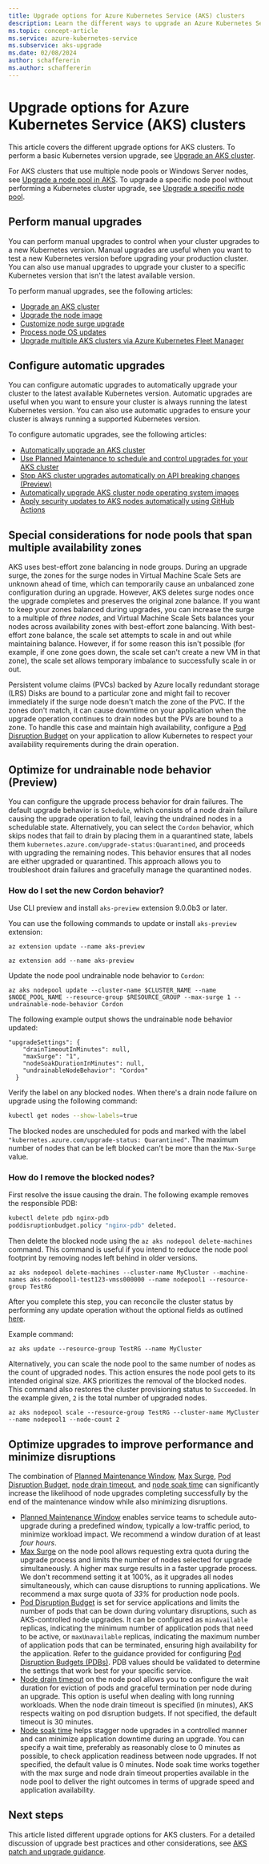 ```yaml
---
title: Upgrade options for Azure Kubernetes Service (AKS) clusters
description: Learn the different ways to upgrade an Azure Kubernetes Service (AKS) cluster.
ms.topic: concept-article
ms.service: azure-kubernetes-service
ms.subservice: aks-upgrade
ms.date: 02/08/2024
author: schaffererin
ms.author: schaffererin
---
```


# Upgrade options for Azure Kubernetes Service (AKS) clusters

This article covers the different upgrade options for AKS clusters. To perform a basic Kubernetes version upgrade, see [Upgrade an AKS cluster](./upgrade-aks-cluster.md).

For AKS clusters that use multiple node pools or Windows Server nodes, see [Upgrade a node pool in AKS][nodepool-upgrade]. To upgrade a specific node pool without performing a Kubernetes cluster upgrade, see [Upgrade a specific node pool][specific-nodepool].

## Perform manual upgrades

You can perform manual upgrades to control when your cluster upgrades to a new Kubernetes version. Manual upgrades are useful when you want to test a new Kubernetes version before upgrading your production cluster. You can also use manual upgrades to upgrade your cluster to a specific Kubernetes version that isn't the latest available version.

To perform manual upgrades, see the following articles:

* [Upgrade an AKS cluster](./upgrade-aks-cluster.md)
* [Upgrade the node image](./node-image-upgrade.md)
* [Customize node surge upgrade](./upgrade-aks-cluster.md#customize-node-surge-upgrade)
* [Process node OS updates](./node-updates-kured.md)
* [Upgrade multiple AKS clusters via Azure Kubernetes Fleet Manager](/azure/kubernetes-fleet/update-orchestration)

## Configure automatic upgrades

You can configure automatic upgrades to automatically upgrade your cluster to the latest available Kubernetes version. Automatic upgrades are useful when you want to ensure your cluster is always running the latest Kubernetes version. You can also use automatic upgrades to ensure your cluster is always running a supported Kubernetes version.

To configure automatic upgrades, see the following articles:

* [Automatically upgrade an AKS cluster](./auto-upgrade-cluster.md)
* [Use Planned Maintenance to schedule and control upgrades for your AKS cluster](./planned-maintenance.md)
* [Stop AKS cluster upgrades automatically on API breaking changes (Preview)](./stop-cluster-upgrade-api-breaking-changes.md)
* [Automatically upgrade AKS cluster node operating system images](./auto-upgrade-node-image.md)
* [Apply security updates to AKS nodes automatically using GitHub Actions](./node-upgrade-github-actions.md)

## Special considerations for node pools that span multiple availability zones

AKS uses best-effort zone balancing in node groups. During an upgrade surge, the zones for the surge nodes in Virtual Machine Scale Sets are unknown ahead of time, which can temporarily cause an unbalanced zone configuration during an upgrade. However, AKS deletes surge nodes once the upgrade completes and preserves the original zone balance. If you want to keep your zones balanced during upgrades, you can increase the surge to a multiple of *three nodes*, and Virtual Machine Scale Sets balances your nodes across availability zones with best-effort zone balancing. With best-effort zone balance, the scale set attempts to scale in and out while maintaining balance. However, if for some reason this isn't possible (for example, if one zone goes down, the scale set can't create a new VM in that zone), the scale set allows temporary imbalance to successfully scale in or out.

Persistent volume claims (PVCs) backed by Azure locally redundant storage (LRS) Disks are bound to a particular zone and might fail to recover immediately if the surge node doesn't match the zone of the PVC. If the zones don't match, it can cause downtime on your application when the upgrade operation continues to drain nodes but the PVs are bound to a zone. To handle this case and maintain high availability, configure a [Pod Disruption Budget](https://kubernetes.io/docs/tasks/run-application/configure-pdb/) on your application to allow Kubernetes to respect your availability requirements during the drain operation.

## Optimize for undrainable node behavior (Preview)

You can configure the upgrade process behavior for drain failures. The default upgrade behavior is `Schedule`, which consists of a node drain failure causing the upgrade operation to fail, leaving the undrained nodes in a schedulable state. Alternatively, you can select the `Cordon` behavior, which skips nodes that fail to drain by placing them in a quarantined state, labels them `kubernetes.azure.com/upgrade-status:Quarantined`, and proceeds with upgrading the remaining nodes. This behavior ensures that all nodes are either upgraded or quarantined. This approach allows you to troubleshoot drain failures and gracefully manage the quarantined nodes.

### How do I set the new Cordon behavior?

Use CLI preview and install `aks-preview` extension 9.0.0b3 or later.

You can use the following commands to update or install `aks-preview` extension:

```azurecli-interactive
az extension update --name aks-preview
```

```azurecli-interactive
az extension add --name aks-preview
```

Update the node pool undrainable node behavior to `Cordon`:

```azurecli-interactive
az aks nodepool update --cluster-name $CLUSTER_NAME --name $NODE_POOL_NAME --resource-group $RESOURCE_GROUP --max-surge 1 --undrainable-node-behavior Cordon
```

The following example output shows the undrainable node behavior updated:

```output  
"upgradeSettings": {
    "drainTimeoutInMinutes": null,
    "maxSurge": "1",
    "nodeSoakDurationInMinutes": null,
    "undrainableNodeBehavior": "Cordon"
  }
```

Verify the label on any blocked nodes. When there's a drain node failure on upgrade using the following command:

```bash
kubectl get nodes --show-labels=true
```

The blocked nodes are unscheduled for pods and marked with the label `"kubernetes.azure.com/upgrade-status: Quarantined"`. The maximum number of nodes that can be left blocked can't be more than the `Max-Surge` value.

### How do I remove the blocked nodes?

First resolve the issue causing the drain. The following example removes the responsible PDB:

```bash
kubectl delete pdb nginx-pdb
poddisruptionbudget.policy "nginx-pdb" deleted.
```

Then delete the blocked node using the `az aks nodepool delete-machines` command. This command is useful if you intend to reduce the node pool footprint by removing nodes left behind in older versions.

 ```azurecli-interactive
az aks nodepool delete-machines --cluster-name MyCluster --machine-names aks-nodepool1-test123-vmss000000 --name nodepool1 --resource-group TestRG
```

After you complete this step, you can reconcile the cluster status by performing any update operation without the optional fields as outlined [here](/cli/azure/aks?view=azure-cli-latest#az-aks-update).

Example command:

```azurecli-interactive
az aks update --resource-group TestRG --name MyCluster
```

Alternatively, you can scale the node pool to the same number of nodes as the count of upgraded nodes. This action ensures the node pool gets to its intended original size. AKS prioritizes the removal of the blocked nodes. This command also restores the cluster provisioning status to `Succeeded`. In the example given, `2` is the total number of upgraded nodes.

```azurecli-interactive
az aks nodepool scale --resource-group TestRG --cluster-name MyCluster --name nodepool1 --node-count 2 
```

## Optimize upgrades to improve performance and minimize disruptions

The combination of [Planned Maintenance Window][planned-maintenance], [Max Surge](./upgrade-aks-cluster.md#customize-node-surge-upgrade), [Pod Disruption Budget][pdb-spec], [node drain timeout][drain-timeout], and [node soak time][soak-time] can significantly increase the likelihood of node upgrades completing successfully by the end of the maintenance window while also minimizing disruptions.

* [Planned Maintenance Window][planned-maintenance] enables service teams to schedule auto-upgrade during a predefined window, typically a low-traffic period, to minimize workload impact. We recommend a window duration of at least *four hours*.
* [Max Surge](./upgrade-aks-cluster.md#customize-node-surge-upgrade) on the node pool allows requesting extra quota during the upgrade process and limits the number of nodes selected for upgrade simultaneously. A higher max surge results in a faster upgrade process. We don't recommend setting it at 100%, as it upgrades all nodes simultaneously, which can cause disruptions to running applications. We recommend a max surge quota of *33%* for production node pools.
* [Pod Disruption Budget][pdb-spec] is set for service applications and limits the number of pods that can be down during voluntary disruptions, such as AKS-controlled node upgrades. It can be configured as `minAvailable` replicas, indicating the minimum number of application pods that need to be active, or `maxUnavailable` replicas, indicating the maximum number of application pods that can be terminated, ensuring high availability for the application. Refer to the guidance provided for configuring [Pod Disruption Budgets (PDBs)][pdb-concepts]. PDB values should be validated to determine the settings that work best for your specific service.
* [Node drain timeout][drain-timeout] on the node pool allows you to configure the wait duration for eviction of pods and graceful termination per node during an upgrade. This option is useful when dealing with long running workloads. When the node drain timeout is specified (in minutes), AKS respects waiting on pod disruption budgets. If not specified, the default timeout is 30 minutes.
* [Node soak time][soak-time] helps stagger node upgrades in a controlled manner and can minimize application downtime during an upgrade. You can specify a wait time, preferably as reasonably close to 0 minutes as possible, to check application readiness between node upgrades. If not specified, the default value is 0 minutes. Node soak time works together with the max surge and node drain timeout properties available in the node pool to deliver the right outcomes in terms of upgrade speed and application availability.

## Next steps

This article listed different upgrade options for AKS clusters. For a detailed discussion of upgrade best practices and other considerations, see [AKS patch and upgrade guidance][upgrade-operators-guide].

<!-- LINKS - external -->
[pdb-spec]: https://kubernetes.io/docs/tasks/run-application/configure-pdb/
[pdb-concepts]:https://kubernetes.io/docs/concepts/workloads/pods/disruptions/#pod-disruption-budgets

<!-- LINKS - internal -->
[aks-tutorial-prepare-app]: ./tutorial-kubernetes-prepare-app.md
[drain-timeout]: ./upgrade-aks-cluster.md#set-node-drain-timeout-value
[soak-time]: ./upgrade-aks-cluster.md#set-node-soak-time-value
[nodepool-upgrade]: manage-node-pools.md#upgrade-a-cluster-control-plane-with-multiple-node-pools
[planned-maintenance]: planned-maintenance.md
[specific-nodepool]: node-image-upgrade.md#upgrade-a-specific-node-pool
[upgrade-operators-guide]: /azure/architecture/operator-guides/aks/aks-upgrade-practices

